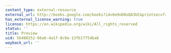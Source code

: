```yaml
---
content_type: external-resource
external_url: http://books.google.com/books?id=6e9nD0oQA3UC&printsec=frontcover&dq=monstrous+regiment#v=onepage&q=&f=false
has_external_license_warning: true
license: https://en.wikipedia.org/wiki/All_rights_reserved
status: ''
title: Preview
uid: 5b480252-66a6-4a1f-8c0a-13fb17754ba8
wayback_url: ''
---
```


